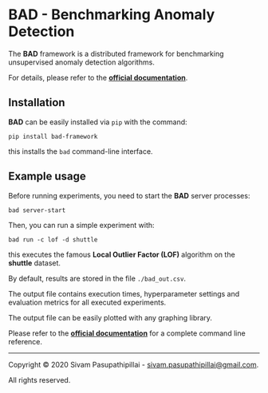 # BAD - Benchmarking Anomaly Detection
The **BAD** framework is a distributed framework for benchmarking unsupervised anomaly detection algorithms.

For details, please refer to the **[official documentation](https://passiv-me.github.io/bad-framework/)**.

Installation
------------
**BAD** can be easily installed via `pip` with the command:

```
pip install bad-framework
```
this installs the `bad` command-line interface.

Example usage
-------------
Before running experiments, you need to start the **BAD** server processes:

```
bad server-start
```
Then, you can run a simple experiment with:

```
bad run -c lof -d shuttle
```
this executes the famous **Local Outlier Factor (LOF)** algorithm on the **shuttle** dataset.

By default, results are stored in the file `./bad_out.csv`.

The output file contains execution times, hyperparameter settings and evaluation metrics for all executed experiments.

The output file can be easily plotted with any graphing library.

Please refer to the **[official documentation](https://passiv-me.github.io/bad-framework/)** for a complete command line reference.

---

Copyright © 2020 Sivam Pasupathipillai - <sivam.pasupathipillai@gmail.com>.

All rights reserved.
